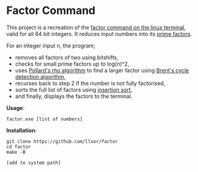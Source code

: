 # Factor Command
This project is a recreation of the [factor command on the linux terminal](https://en.wikipedia.org/wiki/Factor_(Unix)), valid for all 64 bit integers. It reduces input numbers into its [prime factors](https://en.wikipedia.org/wiki/Integer_factorization#Prime_decomposition).

For an integer input n, the program;
- removes all factors of two using bitshifts,
- checks for small prime factors up to log(n)^2,
- uses [Pollard's rho algorithm](https://en.wikipedia.org/wiki/Pollard%27s_rho_algorithm) to find a larger factor using [Brent's cycle detection algorithm](https://en.wikipedia.org/wiki/Cycle_detection#Brent.27s_algorithm),
- recurses back to step 2 if the number is not fully factorised,
- sorts the full list of factors using [insertion sort](https://en.wikipedia.org/wiki/Insertion_sort),
- and finally, displays the factors to the terminal.

**Usage**:
```
factor.exe [list of numbers]
```

**Installation**:
```
git clone https://github.com/llxor/factor
cd factor
make -B

[add to system path]
```
